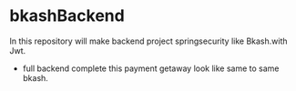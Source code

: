 # bkashBackend
In this repository will make backend project springsecurity    like Bkash.with Jwt.
- full backend complete this payment getaway look like same to same bkash.
